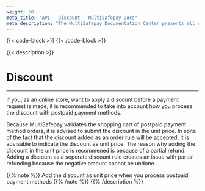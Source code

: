 ```yaml
---
weight: 50
meta_title: "API - Discount - MultiSafepay Docs"
meta_description: "The MultiSafepay Documentation Center presents all relevant information about our Plugins and API. You can also find support pages for Payment Methods, Tools and General Questions as well as the contact details of our Support and Integration Teams."
---
```

{{< code-block >}}
{{< /code-block >}}

{{< description >}}
# Discount
<hr class="separator">
If you, as an online store, want to apply a discount before a payment request is made, it is recommended to take into account how you process the discount with postpaid payment methods. 

Because MultiSafepay validates the shopping cart of postpaid payment method orders, it is advised to submit the discount in the unit price. In spite of the fact that the discount added as an order rule will be accepted, it is advisable to indicate the discount as unit price. The reason why adding the discount in the unit price is recommened is because of a partial refund. Adding a discount as a seperate discount rule creates an issue with partial refunding because the negative amount cannot be undone. 

{{% note %}} Add the discount as unit price when you process postpaid payment methods {{% /note %}}
{{% /description %}}